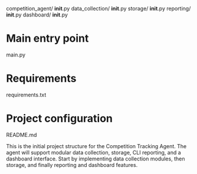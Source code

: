 competition_agent/
    __init__.py
    data_collection/
        __init__.py
    storage/
        __init__.py
    reporting/
        __init__.py
    dashboard/
        __init__.py

# Main entry point
main.py

# Requirements
requirements.txt

# Project configuration
README.md

This is the initial project structure for the Competition Tracking Agent. The agent will support modular data collection, storage, CLI reporting, and a dashboard interface. Start by implementing data collection modules, then storage, and finally reporting and dashboard features.
